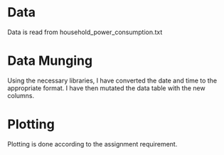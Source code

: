 # Data

Data is read from household_power_consumption.txt

# Data Munging

Using the necessary libraries, I have converted the date and time to the appropriate format. I have then mutated the data table with the new columns.

# Plotting

Plotting is done according to the assignment requirement.

